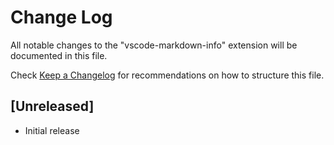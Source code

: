 # Change Log

All notable changes to the "vscode-markdown-info" extension will be documented in this file.

Check [Keep a Changelog](http://keepachangelog.com/) for recommendations on how to structure this file.

## [Unreleased]

- Initial release